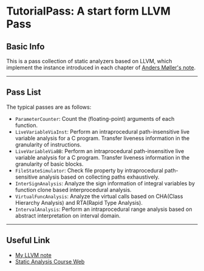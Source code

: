 # TutorialPass: A start form LLVM Pass

## Basic Info

This is a pass collection of static analyzers based on LLVM, which implement the instance introduced in each chapter of [Anders Møller's note](https://cs.au.dk/~amoeller/spa/).

---

## Pass List

The typical passes are as follows:

- `ParameterCounter`: Count the (floating-point) arguments of each function.
- `LiveVariableViaInst`: Perform an intraprocedural path-insensitive live variable analysis for a C program. Transfer liveness information in the granularity of instructions.
- `LiveVariableViaBB`: Perform an intraprocedural path-insensitive live variable analysis for a C program. Transfer liveness information in the granularity of basic blocks.
- `FileStateSimulator`: Check file property by intraprocedural path-sensitive analysis based on collecting paths exhaustively.
- `InterSignAnalysis`: Analyze the sign information of integral variables by function clone based interprocedural analysis.
- `VirtualFuncAnalysis`: Analyze the virtual calls based on CHA(Class Hierarchy Analysis) and RTA(Rapid Type Analysis).
- `IntervalAnalysis`: Perform an intraprocedural range analysis based on abstract interpretation on interval domain.

---

## Useful Link

- [My LLVM note](https://www.notion.so/LLVM-15c86e75470645f99b0f7d950603a683)
- [Static Analysis Course Web](https://www.notion.so/Static-Analysis-Course-ba01aa357d6d4fbca9b31ac3913a9a3e)